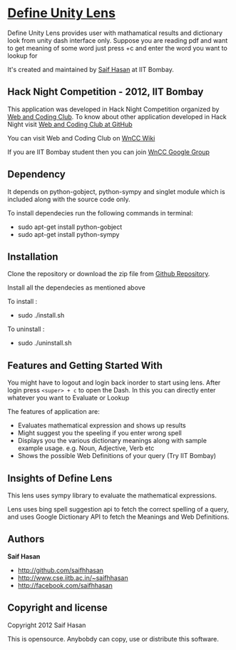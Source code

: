 
[Define Unity Lens](http://home.iitb.ac.in/~saifhhasan/)
=================

Define Unity Lens provides user with mathamatical results and dictionary look from unity dash interface only. Suppose you are reading pdf and want to get meaning of some word just press <super>+c and enter the word you want to lookup for

It's created and maintained by [Saif Hasan](http://www.cse.iitb.ac.in/~saifhhasan) at IIT Bombay.



Hack Night Competition - 2012, IIT Bombay
-----------
This application was developed in Hack Night Competition organized by [Web and Coding Club](http://stab-iitb.org/wncc). To know about other application developed in Hack Night visit [Web and Coding Club at GitHub](https://github.com/wncc)

You can visit Web and Coding Club on [WnCC Wiki](http://stab-iitb.org/wiki/Web_n_Coding_club)

If you are IIT Bombay student then you can join [WnCC Google Group](https://groups.google.com/group/wncc_iitb)




Dependency
-----------

It depends on python-gobject, python-sympy and singlet module which is included along with the source code only.

To install dependecies run the following commands in terminal:

* sudo apt-get install python-gobject
* sudo apt-get install python-sympy




Installation
----------

Clone the repository or download the zip file from [Github Repository](https://github.com/saifhhasan/Define-Unity-Lens).

Install all the dependecies as mentioned above

To install :

* sudo ./install.sh

To uninstall :

* sudo ./uninstall.sh



Features and Getting Started With
-----------

You might have to logout and login back inorder to start using lens. After login press `<super> + c` to open the Dash. In this you can directly enter whatever you want to Evaluate or Lookup

The features of application are:

* Evaluates mathematical expression and shows up results
* Might suggest you the speeling if you enter wrong spell
* Displays you the various dictionary meanings along with sample example usage. e.g. Noun, Adjective, Verb etc
* Shows the possible Web Definitions of your query  (Try IIT Bombay)




Insights of Define Lens
-------

This lens uses sympy library to evaluate the mathematical expressions.

Lens uses bing spell suggestion api to fetch the correct spelling of a query, and uses Google Dictionary API to fetch the Meanings and Web Definitions.




Authors
-------

**Saif Hasan**

+ http://github.com/saifhhasan
+ http://www.cse.iitb.ac.in/~saifhhasan
+ http://facebook.com/saifhhasan



Copyright and license
---------------------

Copyright 2012 Saif Hasan

This is opensource. Anybobdy can copy, use or distribute this software.

